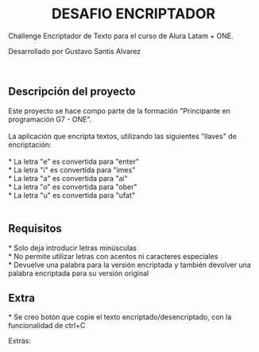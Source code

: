 <h1 align="center"> DESAFIO ENCRIPTADOR</h1>
  
  <p>Challenge Encriptador de Texto para el curso de Alura Latam + ONE.</p> 
  <p>Desarrollado por Gustavo Santis Alvarez</p> <br/>


<h2 align="left"> Descripción del proyecto</h2>

<p>Este proyecto se hace compo parte de la formación "Principante en programación G7 - ONE". <br/> <br/>
  La aplicación que encripta textos, utilizando las siguientes "llaves" de encriptación: <br/>
  <br/>
  * La letra "e" es convertida para "enter" <br/>
  * La letra "i" es convertida para "imes" <br/>
  * La letra "a" es convertida para "ai" <br/>
  * La letra "o" es convertida para "ober" <br/>
  * La letra "u" es convertida para "ufat" <br/>
  <br/>
</p>

<h2 align="left"> Requisitos</h2>
  <p>
    * Solo deja introducir letras minúsculas <br/>
    * No permite utilizar letras con acentos ni caracteres especiales<br/>
    * Devuelve una palabra para la versión encriptada y también devolver una palabra encriptada para su versión original<br/>
  </p>

<h2 align="left"> Extra</h2>
  <p>
    * Se creo botón que copie el texto encriptado/desencriptado, con la funcionalidad de ctrl+C<br/>
  </p>
Extras:


  

